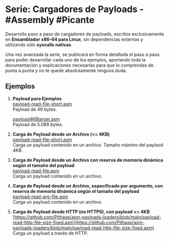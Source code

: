 # Serie: Cargadores de Payloads - #Assembly #Picante

Desarrollo paso a paso de cargadores de payloads, escritos exclusivamente en **Ensamblador x86-64 para Linux**, sin dependencias externas y utilizando sólo **syscalls nativas**.

Una vez avanzada la serie, se publicará en forma detallada el paso a paso para poder desarrollar cada uno de los ejemplos, aportando toda la documentación y explicaciones necesarias para que lo comprendas de punta a punta y no te quede absolutamente ninguna duda.

## Ejemplos

1. **Payload para Ejemplos**  
   [payload-read-file-short.asm](https://github.com/Pithase/asm-payloads-loaders/blob/main/payload-read-file-short.asm)  
   Payload de 49 bytes.
   
   [payload4KBlarger.asm](https://github.com/Pithase/asm-payloads-loaders/blob/main/payload4KBlarger.asm)  
   Payload de 5.088 bytes.

2. **Carga de Payload desde un Archivo (<= 4KB)**  
   [payload-read-file-short.asm](https://github.com/Pithase/asm-payloads-loaders/blob/main/payload-read-file-short.asm)  
   Carga un payload contenido en un archivo. Tamaño máximo del paylaod 4KB.

3. **Carga de Payload desde un Archivo con reserva de memoria dinámica según el tamaño del payload**  
   [payload-read-file.asm](https://github.com/Pithase/asm-payloads-loaders/blob/main/payload-read-file.asm)  
   Carga un payload contenido en un archivo.

4. **Carga de Payload desde un Archivo, especificado por argumento, con reserva de memoria dinámica según el tamaño del payload**  
   [payload-read-arg-file.asm](https://github.com/Pithase/asm-payloads-loaders/blob/main/payload-read-arg-file.asm)  
   Carga un payload contenido en un archivo.

5. **Carga de Payload desde HTTP (no HTTPS), con payload <= 4KB**  
   [https://github.com/Pithase/asm-payloads-loaders/blob/main/payload-read-http-file-size-fixed.asm](https://github.com/Pithase/asm-payloads-loaders/blob/main/payload-read-http-file-size-fixed.asm)  
   Carga un payload a través de HTTP.
